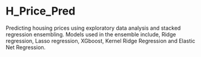 # H_Price_Pred

Predicting housing prices using exploratory data analysis and stacked regression ensembling. 
Models used in the ensemble include, Ridge regression, Lasso regression, XGboost, 
Kernel Ridge Regression and Elastic Net Regression.
